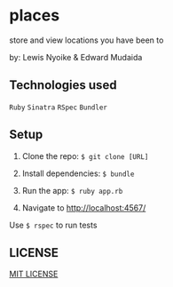 # places
store and view locations you have been to  

by: Lewis Nyoike & Edward Mudaida

## Technologies used

`Ruby` `Sinatra` `RSpec` `Bundler`

## Setup 

1. Clone the repo: `$ git clone [URL]`

2. Install dependencies: `$ bundle`

3. Run the app: `$ ruby app.rb`

4. Navigate to [http://localhost:4567/](http://localhost:4567/)

Use `$ rspec` to run tests

## LICENSE

[MIT LICENSE]()
